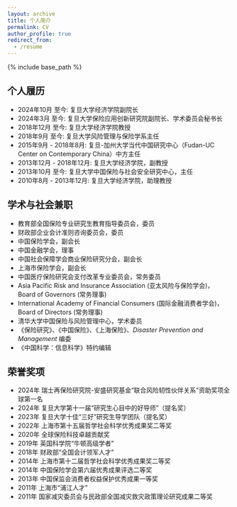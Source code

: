 ```yaml
---
layout: archive
title: 个人简介
permalink: CV
author_profile: true
redirect_from:
  - /resume
---
```


{% include base_path %}

## 个人履历

* 2024年10月 至今: 复旦大学经济学院副院长
* 2024年3月 至今: 复旦大学保险应用创新研究院副院长、学术委员会秘书长
* 2018年12月 至今: 复旦大学经济学院教授
* 2018年9月 至今: 复旦大学风险管理与保险学系主任
* 2015年9月 - 2018年8月: 复旦-加州大学当代中国研究中心（Fudan-UC Center on Contemporary China）中方主任
* 2013年12月 - 2018年12月: 复旦大学经济学院，副教授
* 2013年10月 至今: 复旦大学中国保险与社会安全研究中心，主任
* 2010年8月 - 2013年12月: 复旦大学经济学院，助理教授

## 学术与社会兼职

* 教育部全国保险专业研究生教育指导委员会，委员
* 财政部企业会计准则咨询委员会，委员
* 中国保险学会，副会长
* 中国金融学会，理事
* 中国社会保障学会商业保险研究分会，副会长
* 上海市保险学会，副会长
* 中国医疗保险研究会支付改革专业委员会，常务委员
* Asia Pacific Risk and Insurance Association (亚太风险与保险学会)，Board of Governors (常务理事)
* International Academy of Financial Consumers (国际金融消费者学会)，Board of Directors (常务理事)
* 清华大学中国保险与风险管理中心，学术委员
* 《保险研究》、《中国保险》、《上海保险》、*Disaster Prevention and Management* 编委
* 《中国科学：信息科学》特约编辑

## 荣誉奖项

* 2024年 瑞士再保险研究院-安盛研究基金“联合风险韧性伙伴关系”资助奖项全球第一名
* 2024年 复旦大学第十一届“研究生心目中的好导师”（提名奖）
* 2023年 复旦大学十佳“三好”研究生导学团队（提名奖）
* 2022年 上海市第十五届哲学社会科学优秀成果奖二等奖
* 2020年 全球保险科技卓越贡献奖
* 2019年 英国科学院“牛顿高级学者”
* 2018年 财政部“全国会计领军人才”
* 2014年 上海市第十二届哲学社会科学优秀成果奖二等奖
* 2014年 中国保险学会第六届优秀成果评选二等奖
* 2013年 中国保监会消费者权益保护优秀成果一等奖
* 2011年 上海市“浦江人才”
* 2011年 国家减灾委员会与民政部全国减灾救灾政策理论研究成果二等奖
